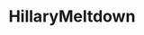 ---
title: HillaryMeltdown
crosslinks:
- youtubefactsbot
- The_Donald
- autotldr
- MassdropBot
- republicanmemes
- badeconomics
- politics
- AskReddit
- REEEEEEEEEE
- madlads
- livven
- HillaryForPrison
- enoughtrumpspam
- changemyview
- badhistory
- killthosewhodisagree
- forwardsfromgrandma
- worldnews
- SargonofAkkad
- ShitRedditSays
---